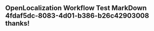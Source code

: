 <properties
ms.topic="hero-topic"
ms.test1="hero-topic"
ms.test2="test"/>

## OpenLocalization Workflow Test MarkDown 4fdaf5dc-8083-4d01-b386-b26c42903008 thanks!
